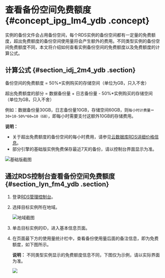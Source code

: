 # 查看备份空间免费额度 {#concept_ipg_lm4_ydb .concept}

实例的备份文件会占用备份空间，每个RDS实例的备份空间都有一定量的免费额度，超出免费额度的备份空间使用量将会产生额外的费用。不同类型实例的备份空间免费额度不同，本文将介绍如何查看实例备份空间的免费额度以及免费额度的计算公式。

## 计算公式 {#section_idj_2m4_ydb .section}

备份空间的免费额度 = 50%\*实例购买的存储空间（单位为GB，只入不舍）

超出免费额度的部分 = 数据备份量 + 日志备份量 - 50%\*实例购买的存储空间（单位为GB，只入不舍）

例如：数据备份量30GB，日志备份量10GB，存储空间60GB，则`每小时计费量＝30+10-50%*60=10（GB）`，即每小时需要支付这额外10GB的存储费用。

**说明：** 

-   关于超出免费额度的备份空间的每小时费用，请参见[云数据库RDS详细价格信息](https://www.alibabacloud.com/product/apsaradb-for-rds?spm=a3c0i.7938564.220486.8.4nCrkf#pricing)。
-   部分引擎的基础版实例免费保存最近7天的备份，请以控制台界面显示为准。

![基础版截图](http://static-aliyun-doc.oss-cn-hangzhou.aliyuncs.com/assets/img/7805/156082634737301_zh-CN.png)

## 通过RDS控制台查看备份空间免费额度 {#section_lyn_fm4_ydb .section}

1.  登录[RDS管理控制台](https://rds.console.aliyun.com/)。
2.  选择目标实例所在地域。

    ![地域截图](http://static-aliyun-doc.oss-cn-hangzhou.aliyuncs.com/assets/img/7882/156082634737169_zh-CN.png)

3.  单击目标实例的ID，进入基本信息页面。
4.  在页面最下方的使用量统计栏中，查看备份使用量后面的备注信息，即为免费额度，如下图所示。

    **说明：** 不同类型实例显示的免费额度信息不同，下图仅为示例，请以实际界面为准。

    ![](http://static-aliyun-doc.oss-cn-hangzhou.aliyuncs.com/assets/img/7965/15608263474106_zh-CN.png)


